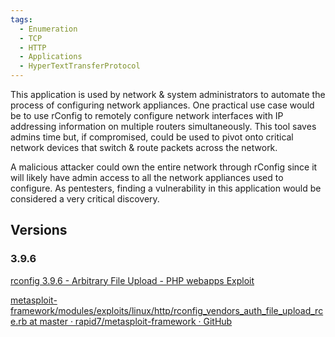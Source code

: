 ```yaml
---
tags:
  - Enumeration
  - TCP
  - HTTP
  - Applications
  - HyperTextTransferProtocol
---
```


This application is used by network & system administrators to automate the process of configuring network appliances. One practical use case would be to use rConfig to remotely configure network interfaces with IP addressing information on multiple routers simultaneously. This tool saves admins time but, if compromised, could be used to pivot onto critical network devices that switch & route packets across the network. 

A malicious attacker could own the entire network through rConfig since it will likely have admin access to all the network appliances used to configure. As pentesters, finding a vulnerability in this application would be considered a very critical discovery.


## Versions 

### 3.9.6

[rconfig 3.9.6 - Arbitrary File Upload - PHP webapps Exploit](https://www.exploit-db.com/exploits/49783)

[metasploit-framework/modules/exploits/linux/http/rconfig\_vendors\_auth\_file\_upload\_rce.rb at master · rapid7/metasploit-framework · GitHub](https://github.com/rapid7/metasploit-framework/blob/master/modules/exploits/linux/http/rconfig_vendors_auth_file_upload_rce.rb)






